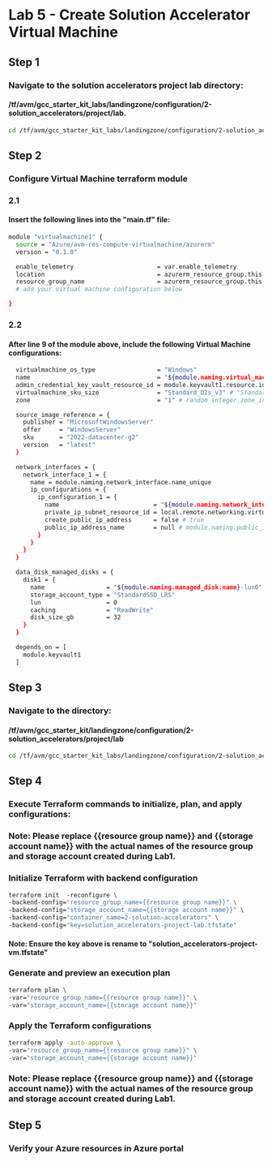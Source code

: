# Lab 5 - Create Solution Accelerator Virtual Machine
## Step 1
### Navigate to the solution accelerators project lab directory: 
#### /tf/avm/gcc_starter_kit_labs/landingzone/configuration/2-solution_accelerators/project/lab.

```bash
cd /tf/avm/gcc_starter_kit_labs/landingzone/configuration/2-solution_accelerators/project/lab
```

## Step 2
### Configure Virtual Machine terraform module

### 2.1
#### Insert the following lines into the "main.tf" file:

```bash
module "virtualmachine1" {
  source = "Azure/avm-res-compute-virtualmachine/azurerm"
  version = "0.1.0"

  enable_telemetry                       = var.enable_telemetry
  location                               = azurerm_resource_group.this.location
  resource_group_name                    = azurerm_resource_group.this.name
  # add your virtual machine configuration below

}
```

### 2.2
#### After line 9 of the module above, include the following Virtual Machine configurations:

```bash
  virtualmachine_os_type                 = "Windows"
  name                                   = "${module.naming.virtual_machine.name}${random_string.this.result}" 
  admin_credential_key_vault_resource_id = module.keyvault1.resource.id
  virtualmachine_sku_size                = "Standard_D2s_v3" # "Standard_D2s_v3" # "standard_d2_v2" # "Standard_D2s_v3" # "standard_d2_v2" "Standard_D8s_v3" 
  zone                                   = "1" # random_integer.zone_index.result 

  source_image_reference = {
    publisher = "MicrosoftWindowsServer"
    offer     = "WindowsServer"
    sku       = "2022-datacenter-g2"
    version   = "latest"
  }

  network_interfaces = {
    network_interface_1 = {
      name = module.naming.network_interface.name_unique
      ip_configurations = {
        ip_configuration_1 = {
          name                          = "${module.naming.network_interface.name}-ipconfig1"
          private_ip_subnet_resource_id = local.remote.networking.virtual_networks.spoke_project.virtual_subnets.subnets["AppSubnet"].id 
          create_public_ip_address      = false # true
          public_ip_address_name        = null # module.naming.public_ip.name_unique
        }
      }
    }
  }

  data_disk_managed_disks = {
    disk1 = {
      name                 = "${module.naming.managed_disk.name}-lun0"
      storage_account_type = "StandardSSD_LRS"
      lun                  = 0
      caching              = "ReadWrite"
      disk_size_gb         = 32
    }
  }

  depends_on = [
    module.keyvault1
  ]
```

## Step 3
### Navigate to the directory: 
#### /tf/avm/gcc_starter_kit/landingzone/configuration/2-solution_accelerators/project/lab

```bash
cd /tf/avm/gcc_starter_kit_labs/landingzone/configuration/2-solution_accelerators/project/lab
```

## Step 4
### Execute Terraform commands to initialize, plan, and apply configurations:

### Note: Please replace {{resource group name}} and {{storage account name}} with the actual names of the resource group and storage account created during Lab1.

### Initialize Terraform with backend configuration
```bash
terraform init  -reconfigure \
-backend-config="resource_group_name={{resource group name}}" \
-backend-config="storage_account_name={{storage account name}}" \
-backend-config="container_name=2-solution-accelerators" \
-backend-config="key=solution_accelerators-project-lab.tfstate"
```
#### Note: Ensure the key above is rename to "solution_accelerators-project-vm.tfstate"

### Generate and preview an execution plan
```bash
terraform plan \
-var="resource_group_name={{resource group name}}" \
-var="storage_account_name={{storage account name}}" 
```

### Apply the Terraform configurations
```bash
terraform apply -auto-approve \
-var="resource_group_name={{resource group name}}" \
-var="storage_account_name={{storage account name}}" 
```
### Note: Please replace {{resource group name}} and {{storage account name}} with the actual names of the resource group and storage account created during Lab1.

## Step 5
### Verify your Azure resources in Azure portal

